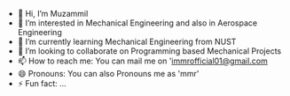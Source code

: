 - 👋 Hi, I’m Muzammil
- 👀 I’m interested in Mechanical Engineering and also in Aerospace Engineering
- 🌱 I’m currently learning Mechanical Engineering from NUST
- 💞️ I’m looking to collaborate on Programming based Mechanical Projects
- 📫 How to reach me: You can mail me on 'immrofficial01@gmail.com
- 😄 Pronouns: You can also Pronouns me as 'mmr'
- ⚡ Fun fact: ...

<!---
mmr0206/mmr0206 is a ✨ special ✨ repository because its `README.md` (this file) appears on your GitHub profile.
You can click the Preview link to take a look at your changes.
--->
